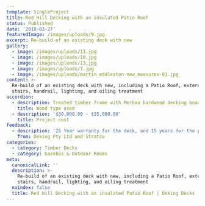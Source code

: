```yaml
---
template: SingleProject
title: Red Hill Decking with an insulated Patio Roof
status: Published
date: '2018-03-27'
featuredImage: /images/uploads/9.jpg
excerpt: Re-build of an existing deck with new
gallery:
  - image: /images/uploads/11.jpg
  - image: /images/uploads/10.jpg
  - image: /images/uploads/13.jpg
  - image: /images/uploads/7.jpg
  - image: /images/uploads/martin_eddleston-new_measures-01.jpg
content: >-
  Re-build of an existing deck with new, including a Patio Roof, external
  stairs, handrail, lighting, and oiling treatment
accordion:
  - description: Treated timber frame with Merbau hardwood decking boards
    title: Wood type used
  - description: '$30,000.00 - $35,000.00'
    title: Project cost
feedback:
  - description: '25 Year warranty for the deck, and 15 years for the patio roof'
    from: Deking Pty Ltd and Stratco
categories:
  - category: Timber Decks
  - category: Gazebos & Outdoor Rooms
meta:
  canonicalLink: ''
  description: >-
    Re-build of an existing deck with new, including a Patio Roof, external
    stairs, handrail, lighting, and oiling treatment
  noindex: false
  title: Red Hill Decking with an insulated Patio Roof | Deking Decks
---
```


